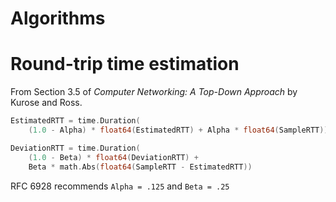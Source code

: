 # Algorithms


# Round-trip time estimation

From Section 3.5 of _Computer Networking: A Top-Down Approach_ by Kurose and Ross.

```go
EstimatedRTT = time.Duration(
    (1.0 - Alpha) * float64(EstimatedRTT) + Alpha * float64(SampleRTT))

DeviationRTT = time.Duration(
    (1.0 - Beta) * float64(DeviationRTT) + 
    Beta * math.Abs(float64(SampleRTT - EstimatedRTT))
```

RFC 6928 recommends `Alpha = .125` and `Beta = .25`
